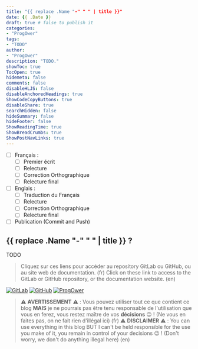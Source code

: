 ```yaml
---
title: "{{ replace .Name "-" " " | title }}"
date: {{ .Date }}
draft: true # false to publish it
categories:
- "ProgOwer"
tags:
- "TODO"
author:
- "ProgOwer"
description: "TODO."
showToc: true
TocOpen: true
hidemeta: false
comments: false
disableHLJS: false
disableAnchoredHeadings: true
ShowCodeCopyButtons: true
disableShare: true
searchHidden: false
hideSummary: false
hideFooter: false
ShowReadingTime: true
ShowBreadCrumbs: true
ShowPostNavLinks: true
---
```


- [ ] Français :
  - [ ] Premier écrit
  - [ ] Relecture
  - [ ] Correction Orthographique
  - [ ] Relecture final
- [ ] Englais :
  - [ ] Traduction du Français
  - [ ] Relecture
  - [ ] Correction Orthographique
  - [ ] Relecture final
- [ ] Publication (Commit and Push)

## {{ replace .Name "-" " " | title }} ?

TODO

> Cliquez sur ces liens pour accéder au repository GitLab ou GitHub, ou au site web de documentation. (fr)
> Click on these link to access to the GitLab or GitHub repository, or the documentation website. (en)

[![GitLab](https://img.shields.io/badge/GitLab-330F63?style=for-the-badge&logo=gitlab&logoColor=white)](https://gitlab.com/progower)
[![GitHub](https://img.shields.io/badge/GitHub-100000?style=for-the-badge&logo=github&logoColor=white)](https://github.com/progower)
[![ProgOwer](https://img.shields.io/website-up-down-green-red/https/progower.gitlab.io/progower.svg)](https://progower.gitlab.io/progower)

> :warning: **AVERTISSEMENT** :warning: : Vous pouvez utiliser tout ce que contient ce blog **MAIS** je ne pourrais pas être tenu responsable de l'utilisation que vous en ferez, vous restez maître de vos **décisions** :wink: ! (Ne vous en faites pas, on ne fait rien d'illégal ici) (fr)
> :warning: **DISCLAIMER** :warning: : You can use everything in this blog BUT I can't be held responsible for the use you make of it, you remain in control of your decisions :wink: ! (Don't worry, we don't do anything illegal here) (en)
